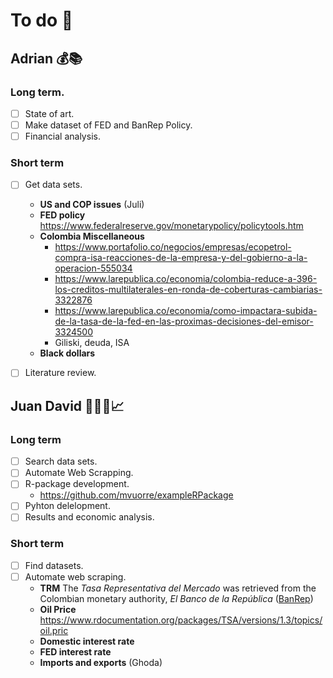 # To do 📝

## Adrian 💰📚
### Long term.
- [ ] State of art.
- [ ] Make dataset of FED and BanRep Policy.
- [ ] Financial analysis.

### Short term
- [ ] Get data sets.
    * **US and COP issues** (Juli)
    * **FED policy** https://www.federalreserve.gov/monetarypolicy/policytools.htm
    * **Colombia Miscellaneous**
       * https://www.portafolio.co/negocios/empresas/ecopetrol-compra-isa-reacciones-de-la-empresa-y-del-gobierno-a-la-operacion-555034
       * https://www.larepublica.co/economia/colombia-reduce-a-396-los-creditos-multilaterales-en-ronda-de-coberturas-cambiarias-3322876
       * https://www.larepublica.co/economia/como-impactara-subida-de-la-tasa-de-la-fed-en-las-proximas-decisiones-del-emisor-3324500
       * Giliski, deuda, ISA
    * **Black dollars**
- [ ] Literature review.


## Juan David 👨🏻‍💻📈
### Long term
- [ ] Search data sets.
- [ ] Automate Web Scrapping.
- [ ] R-package development.
   * https://github.com/mvuorre/exampleRPackage
- [ ] Pyhton delelopment.
- [ ] Results and economic analysis.

### Short term
- [ ] Find datasets.
- [ ] Automate web scraping.
    * **TRM** The *Tasa Representativa del Mercado* was retrieved from the Colombian monetary authority, *El Banco de la República* ([BanRep](https://www.banrep.gov.co/en/node/50244))
    * **Oil Price** https://www.rdocumentation.org/packages/TSA/versions/1.3/topics/oil.pric
    * **Domestic interest rate**
    * **FED interest rate**
    * **Imports and exports** (Ghoda)
